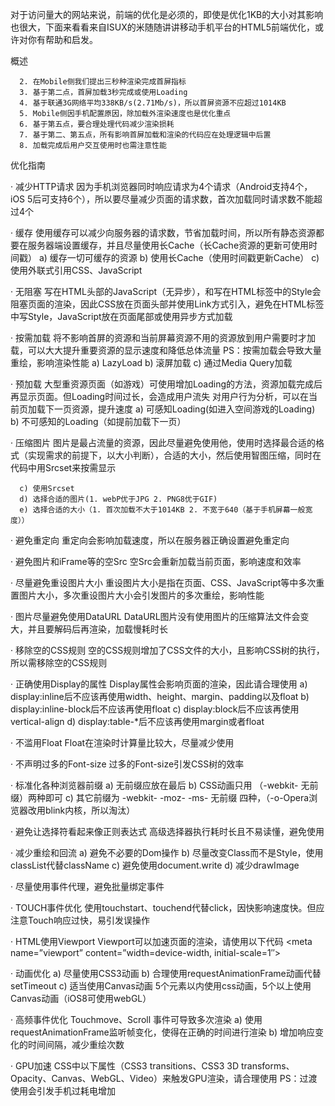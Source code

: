 

对于访问量大的网站来说，前端的优化是必须的，即使是优化1KB的大小对其影响也很大，下面来看看来自ISUX的米随随讲讲移动手机平台的HTML5前端优化，或许对你有帮助和启发。

概述

      2. 在Mobile侧我们提出三秒种渲染完成首屏指标
      3. 基于第二点，首屏加载3秒完成或使用Loading
      4. 基于联通3G网络平均338KB/s(2.71Mb/s)，所以首屏资源不应超过1014KB
      5. Mobile侧因手机配置原因，除加载外渲染速度也是优化重点
      6. 基于第五点，要合理处理代码减少渲染损耗
      7. 基于第二、第五点，所有影响首屏加载和渲染的代码应在处理逻辑中后置
      8. 加载完成后用户交互使用时也需注意性能


优化指南


· 减少HTTP请求
      因为手机浏览器同时响应请求为4个请求（Android支持4个，iOS 5后可支持6个），所以要尽量减少页面的请求数，首次加载同时请求数不能超过4个


· 缓存
      使用缓存可以减少向服务器的请求数，节省加载时间，所以所有静态资源都要在服务器端设置缓存，并且尽量使用长Cache（长Cache资源的更新可使用时间戳）
      a) 缓存一切可缓存的资源
      b) 使用长Cache（使用时间戳更新Cache）
      c) 使用外联式引用CSS、JavaScript

· 无阻塞
      写在HTML头部的JavaScript（无异步），和写在HTML标签中的Style会阻塞页面的渲染，因此CSS放在页面头部并使用Link方式引入，避免在HTML标签中写Style，JavaScript放在页面尾部或使用异步方式加载


· 按需加载
      将不影响首屏的资源和当前屏幕资源不用的资源放到用户需要时才加载，可以大大提升重要资源的显示速度和降低总体流量
      PS：按需加载会导致大量重绘，影响渲染性能
      a) LazyLoad
      b) 滚屏加载
      c) 通过Media Query加载

· 预加载
      大型重资源页面（如游戏）可使用增加Loading的方法，资源加载完成后再显示页面。但Loading时间过长，会造成用户流失
对用户行为分析，可以在当前页加载下一页资源，提升速度
      a) 可感知Loading(如进入空间游戏的Loading)
      b) 不可感知的Loading（如提前加载下一页）

· 压缩图片
      图片是最占流量的资源，因此尽量避免使用他，使用时选择最合适的格式（实现需求的前提下，以大小判断），合适的大小，然后使用智图压缩，同时在代码中用Srcset来按需显示

      c) 使用Srcset
      d) 选择合适的图片(1. webP优于JPG 2. PNG8优于GIF)
      e) 选择合适的大小（1. 首次加载不大于1014KB 2. 不宽于640（基于手机屏幕一般宽度））



· 避免重定向
      重定向会影响加载速度，所以在服务器正确设置避免重定向






· 避免图片和iFrame等的空Src
      空Src会重新加载当前页面，影响速度和效率

· 尽量避免重设图片大小
      重设图片大小是指在页面、CSS、JavaScript等中多次重置图片大小，多次重设图片大小会引发图片的多次重绘，影响性能

· 图片尽量避免使用DataURL
      DataURL图片没有使用图片的压缩算法文件会变大，并且要解码后再渲染，加载慢耗时长


· 移除空的CSS规则
      空的CSS规则增加了CSS文件的大小，且影响CSS树的执行，所以需移除空的CSS规则

· 正确使用Display的属性
      Display属性会影响页面的渲染，因此请合理使用
      a) display:inline后不应该再使用width、height、margin、padding以及float
      b) display:inline-block后不应该再使用float
      c) display:block后不应该再使用vertical-align
      d) display:table-*后不应该再使用margin或者float

 · 不滥用Float
      Float在渲染时计算量比较大，尽量减少使用


· 不声明过多的Font-size
      过多的Font-size引发CSS树的效率

· 标准化各种浏览器前缀
      a) 无前缀应放在最后
      b) CSS动画只用 （-webkit- 无前缀）两种即可
      c) 其它前缀为 -webkit- -moz- -ms- 无前缀 四种，（-o-Opera浏览器改用blink内核，所以淘汰）

· 避免让选择符看起来像正则表达式
      高级选择器执行耗时长且不易读懂，避免使用


· 减少重绘和回流
      a) 避免不必要的Dom操作
      b) 尽量改变Class而不是Style，使用classList代替className
      c) 避免使用document.write
      d) 减少drawImage

· 尽量使用事件代理，避免批量绑定事件



· TOUCH事件优化
      使用touchstart、touchend代替click，因快影响速度快。但应注意Touch响应过快，易引发误操作


· HTML使用Viewport
      Viewport可以加速页面的渲染，请使用以下代码
      <meta name=”viewport” content=”width=device-width, initial-scale=1″>

· 动画优化
      a) 尽量使用CSS3动画
      b) 合理使用requestAnimationFrame动画代替setTimeout
      c) 适当使用Canvas动画 5个元素以内使用css动画，5个以上使用Canvas动画（iOS8可使用webGL）

· 高频事件优化
      Touchmove、Scroll 事件可导致多次渲染
      a) 使用requestAnimationFrame监听帧变化，使得在正确的时间进行渲染
      b) 增加响应变化的时间间隔，减少重绘次数

· GPU加速
      CSS中以下属性（CSS3 transitions、CSS3 3D transforms、Opacity、Canvas、WebGL、Video）来触发GPU渲染，请合理使用
      PS：过渡使用会引发手机过耗电增加


